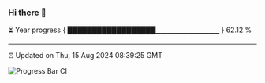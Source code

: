 ### Hi there 👋

⏳ Year progress { ██████████████████▁▁▁▁▁▁▁▁▁▁▁▁ } 62.12 %

---

⏰ Updated on Thu, 15 Aug 2024 08:39:25 GMT

![Progress Bar CI](https://github.com/IshwaranRudhara/GIT-ACTION/workflows/Progress%20Bar%20CI/badge.svg)
